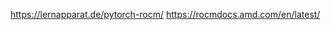 

<!--
 * @version:
 * @Author:  StevenJokess https://github.com/StevenJokess
 * @Date: 2020-12-08 22:14:42
 * @LastEditors:  StevenJokess https://github.com/StevenJokess
 * @LastEditTime: 2020-12-08 22:14:50
 * @Description:
 * @TODO::
 * @Reference:
-->

https://lernapparat.de/pytorch-rocm/
https://rocmdocs.amd.com/en/latest/
